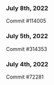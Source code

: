 ### July 8th, 2022

Commit #114005

### July 5th, 2022

Commit #314353


### July 4th, 2022

Commit #72281
